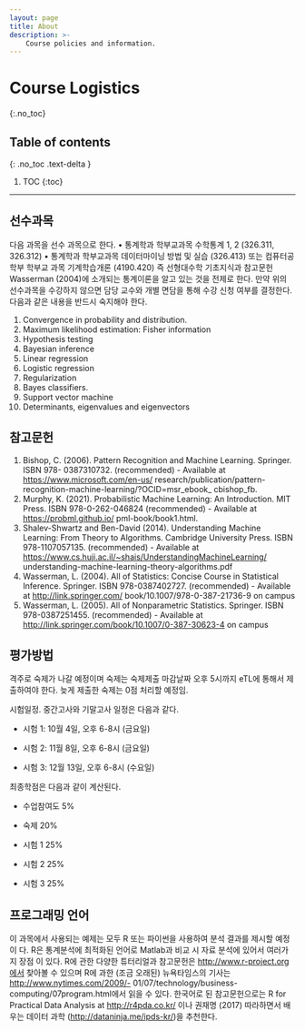 ```yaml
---
layout: page
title: About
description: >-
    Course policies and information.
---
```


# Course Logistics
{:.no_toc}

## Table of contents
{: .no_toc .text-delta }

1. TOC
{:toc}

---

## 선수과목

다음 과목을 선수 과목으로 한다.
• 통계학과 학부교과목 수학통계 1, 2 (326.311, 326.312)
• 통계학과 학부교과목 데이터마이닝 방법 및 실습 (326.413) 또는 컴퓨터공학부 학부교
과목 기계학습개론 (4190.420)
즉 선형대수학 기초지식과 참고문헌 Wasserman (2004)에 소개되는 통계이론을 알고 있는
것을 전제로 한다. 만약 위의 선수과목을 수강하지 않으면 담당 교수와 개별 면담을 통해 수강
신청 여부를 결정한다. 다음과 같은 내용을 반드시 숙지해야 한다.
1. Convergence in probability and distribution.
2. Maximum likelihood estimation: Fisher information
3. Hypothesis testing
4. Bayesian inference
5. Linear regression
6. Logistic regression
7. Regularization
8. Bayes classifiers.
9. Support vector machine
10. Determinants, eigenvalues and eigenvectors

## 참고문헌

1. Bishop, C. (2006). Pattern Recognition and Machine Learning. Springer. ISBN 978-
0387310732. (recommended) - Available at https://www.microsoft.com/en-us/
research/publication/pattern-recognition-machine-learning/?OCID=msr_ebook_
cbishop_fb.
2. Murphy, K. (2021). Probabilistic Machine Learning: An Introduction. MIT Press.
ISBN 978-0-262-046824 (recommended) - Available at https://probml.github.io/
pml-book/book1.html.
3. Shalev-Shwartz and Ben-David (2014). Understanding Machine Learning: From Theory
to Algorithms. Cambridge University Press. ISBN 978-1107057135. (recommended) -
Available at https://www.cs.huji.ac.il/~shais/UnderstandingMachineLearning/
understanding-machine-learning-theory-algorithms.pdf
4. Wasserman, L. (2004). All of Statistics: Concise Course in Statistical Inference. Springer.
ISBN 978-0387402727. (recommended) - Available at http://link.springer.com/
book/10.1007/978-0-387-21736-9 on campus
5. Wasserman, L. (2005). All of Nonparametric Statistics. Springer. ISBN 978-0387251455.
(recommended) - Available at http://link.springer.com/book/10.1007/0-387-30623-4
on campus

## 평가방법

격주로 숙제가 나갈 예정이며 숙제는 숙제제출 마감날짜 오후 5시까지 eTL에 통해서
제출하여야 한다. 늦게 제출한 숙제는 0점 처리할 예정임.

시험일정. 중간고사와 기말고사 일정은 다음과 같다.

- 시험 1: 10월 4일, 오후 6-8시 (금요일)

- 시험 2: 11월 8일, 오후 6-8시 (금요일)

- 시험 3: 12월 13일, 오후 6-8시 (수요일)


최종학점은 다음과 같이 계산된다.
- 수업참여도 5% 

- 숙제 20%

- 시험 1 25%

- 시험 2 25%

- 시험 3 25%


## 프로그래밍 언어

이 과목에서 사용되는 예제는 모두 R 또는 파이썬을 사용하여 분석 결과를 제시할 예정이
다. R은 통계분석에 최적화된 언어로 Matlab과 비교 시 자료 분석에 있어서 여러가지 장점
이 있다. R에 관한 다양한 튜터리얼과 참고문헌은 http://www.r-project.org에서 찾아볼
수 있으며 R에 과한 (조금 오래된) 뉴욕타임스의 기사는 http://www.nytimes.com/2009/-
01/07/technology/business-computing/07program.html에서 읽을 수 있다. 한국어로 된
참고문헌으로는 R for Practical Data Analysis at http://r4pda.co.kr/ 이나 권재명 (2017)
따라하면서 배우는 데이터 과학 (http://dataninja.me/ipds-kr/)을 추천한다.


